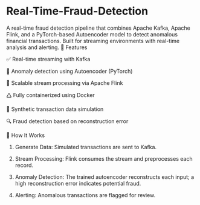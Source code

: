 # Real-Time-Fraud-Detection
A real-time fraud detection pipeline that combines Apache Kafka, Apache Flink, and a PyTorch-based Autoencoder model to detect anomalous financial transactions. Built for streaming environments with real-time analysis and alerting.
🚀 Features

✅ Real-time streaming with Kafka

🧠 Anomaly detection using Autoencoder (PyTorch)

🔄 Scalable stream processing via Apache Flink

🛆 Fully containerized using Docker

📡 Synthetic transaction data simulation

🔍 Fraud detection based on reconstruction error


🧪 How It Works

1. Generate Data: Simulated transactions are sent to Kafka.

2. Stream Processing: Flink consumes the stream and preprocesses each record.

3. Anomaly Detection: The trained autoencoder reconstructs each input; a high reconstruction error indicates potential fraud.

4. Alerting: Anomalous transactions are flagged for review.
